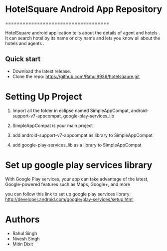 
# HotelSquare Android App Repository
====================================

 HotelSquare android application tells about the details of agent and hotels . It can search hotel by its name or city name and lets you know all about the hotels and agents .

## Quick start
 * Download the latest release.
 * Clone the repo: https://github.com/Rahul9936/hotelsqaure.git

# Setting Up Project

 1. Import all the folder in eclipse named SimpleAppCompat, android-support-v7-appcompat, google-play-services_lib

 2. SimpleAppCompat is your main project

 3. add android-support-v7-appcompat as library to SimpleAppCompat

 4. add	google-play-services_lib as a library to SimpleAppCompat

# Set up google play services library

 With Google Play services, your app can take advantage of the latest, Google-powered features such as Maps, Google+, and more

 you can follow this link to set up google play services library:
 	http://developer.android.com/google/play-services/setup.html 

# Authors
 * Rahul Singh
 * Nivesh Singh
 * Mitin Dixit 	
